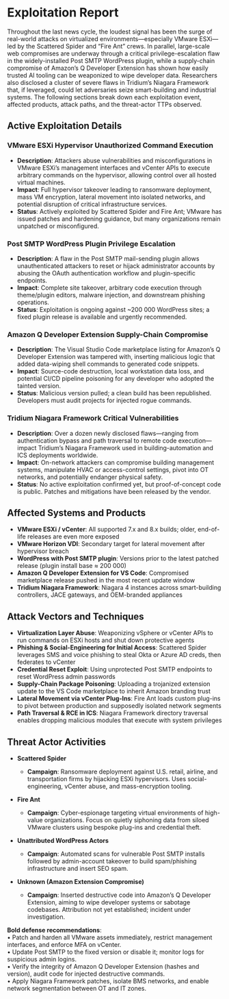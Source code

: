 # Exploitation Report

Throughout the last news cycle, the loudest signal has been the surge of real-world attacks on virtualized environments—especially VMware ESXi—led by the Scattered Spider and “Fire Ant” crews. In parallel, large-scale web compromises are underway through a critical privilege-escalation flaw in the widely-installed Post SMTP WordPress plugin, while a supply-chain compromise of Amazon’s Q Developer Extension has shown how easily trusted AI tooling can be weaponized to wipe developer data. Researchers also disclosed a cluster of severe flaws in Tridium’s Niagara Framework that, if leveraged, could let adversaries seize smart-building and industrial systems. The following sections break down each exploitation event, affected products, attack paths, and the threat-actor TTPs observed.

## Active Exploitation Details

### VMware ESXi Hypervisor Unauthorized Command Execution
- **Description**: Attackers abuse vulnerabilities and misconfigurations in VMware ESXi’s management interfaces and vCenter APIs to execute arbitrary commands on the hypervisor, allowing control over all hosted virtual machines.  
- **Impact**: Full hypervisor takeover leading to ransomware deployment, mass VM encryption, lateral movement into isolated networks, and potential disruption of critical infrastructure services.  
- **Status**: Actively exploited by Scattered Spider and Fire Ant; VMware has issued patches and hardening guidance, but many organizations remain unpatched or misconfigured.  

### Post SMTP WordPress Plugin Privilege Escalation
- **Description**: A flaw in the Post SMTP mail-sending plugin allows unauthenticated attackers to reset or hijack administrator accounts by abusing the OAuth authentication workflow and plugin-specific endpoints.  
- **Impact**: Complete site takeover, arbitrary code execution through theme/plugin editors, malware injection, and downstream phishing operations.  
- **Status**: Exploitation is ongoing against ~200 000 WordPress sites; a fixed plugin release is available and urgently recommended.  

### Amazon Q Developer Extension Supply-Chain Compromise
- **Description**: The Visual Studio Code marketplace listing for Amazon’s Q Developer Extension was tampered with, inserting malicious logic that added data-wiping shell commands to generated code snippets.  
- **Impact**: Source-code destruction, local workstation data loss, and potential CI/CD pipeline poisoning for any developer who adopted the tainted version.  
- **Status**: Malicious version pulled; a clean build has been republished. Developers must audit projects for injected rogue commands.  

### Tridium Niagara Framework Critical Vulnerabilities
- **Description**: Over a dozen newly disclosed flaws—ranging from authentication bypass and path traversal to remote code execution—impact Tridium’s Niagara Framework used in building-automation and ICS deployments worldwide.  
- **Impact**: On-network attackers can compromise building management systems, manipulate HVAC or access-control settings, pivot into OT networks, and potentially endanger physical safety.  
- **Status**: No active exploitation confirmed yet, but proof-of-concept code is public. Patches and mitigations have been released by the vendor.  

## Affected Systems and Products

- **VMware ESXi / vCenter**: All supported 7.x and 8.x builds; older, end-of-life releases are even more exposed  
- **VMware Horizon VDI**: Secondary target for lateral movement after hypervisor breach  
- **WordPress with Post SMTP plugin**: Versions prior to the latest patched release (plugin install base ≈ 200 000)  
- **Amazon Q Developer Extension for VS Code**: Compromised marketplace release pushed in the most recent update window  
- **Tridium Niagara Framework**: Niagara 4 instances across smart-building controllers, JACE gateways, and OEM-branded appliances  

## Attack Vectors and Techniques

- **Virtualization Layer Abuse**: Weaponizing vSphere or vCenter APIs to run commands on ESXi hosts and shut down protective agents  
- **Phishing & Social-Engineering for Initial Access**: Scattered Spider leverages SMS and voice phishing to steal Okta or Azure AD creds, then federates to vCenter  
- **Credential Reset Exploit**: Using unprotected Post SMTP endpoints to reset WordPress admin passwords  
- **Supply-Chain Package Poisoning**: Uploading a trojanized extension update to the VS Code marketplace to inherit Amazon branding trust  
- **Lateral Movement via vCenter Plug-Ins**: Fire Ant loads custom plug-ins to pivot between production and supposedly isolated network segments  
- **Path Traversal & RCE in ICS**: Niagara Framework directory traversal enables dropping malicious modules that execute with system privileges  

## Threat Actor Activities

- **Scattered Spider**  
  - **Campaign**: Ransomware deployment against U.S. retail, airline, and transportation firms by hijacking ESXi hypervisors. Uses social-engineering, vCenter abuse, and mass-encryption tooling.  

- **Fire Ant**  
  - **Campaign**: Cyber-espionage targeting virtual environments of high-value organizations. Focus on quietly siphoning data from siloed VMware clusters using bespoke plug-ins and credential theft.  

- **Unattributed WordPress Actors**  
  - **Campaign**: Automated scans for vulnerable Post SMTP installs followed by admin-account takeover to build spam/phishing infrastructure and insert SEO spam.  

- **Unknown (Amazon Extension Compromise)**  
  - **Campaign**: Inserted destructive code into Amazon’s Q Developer Extension, aiming to wipe developer systems or sabotage codebases. Attribution not yet established; incident under investigation.  

**Bold defense recommendations**:  
• Patch and harden all VMware assets immediately, restrict management interfaces, and enforce MFA on vCenter.  
• Update Post SMTP to the fixed version or disable it; monitor logs for suspicious admin logins.  
• Verify the integrity of Amazon Q Developer Extension (hashes and version), audit code for injected destructive commands.  
• Apply Niagara Framework patches, isolate BMS networks, and enable network segmentation between OT and IT zones.